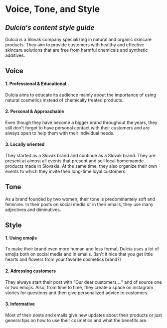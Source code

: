 # Voice, Tone, and Style

## *Dulcia's content style guide*

Dulcia is a Slovak company specializing in natural and organic skincare products. They aim to provide customers with healthy and effective skincare solutions that are free from harmful chemicals and synthetic additives. 

## Voice

#### 1. Professional & Educational
Dulcia aims to educate its audience mainly about the importance of using natural cosmetics instead of chemically treated products. 

#### 2. Personal & Approachable 
Even though they have become a bigger brand throughout the years, they still don't forget to have personal contact with their customers and are always open to help them with their individual needs. 

#### 3. Locally oriented
They started as a Slovak brand and continue as a Slovak brand. They are present at almost all events that present and sell local homemamde products made in Slovakia. At the same time, they also organize their own events to which they invite their long-time loyal customers. 

## Tone
As a brand founded by two women, their tone is predominantely soft and feminine. In their posts on social media or in their emails, they use many adjectives and diminutives. 

## Style

#### 1. Using emojis
To make their brand even more human and less formal, Dulcia uses a lot of emojis both on social media and in emails. (Isn't it nice that you get little hearts and flowers from your favorite cosmetics brand?)

#### 2. Adressing customers
They always start their post with "Our dear customers,..." and of source one or two emojis. Also, from time to time, they create a space on instagram stories for questions and then give personalized advice to customers.

#### 3. Informative
Most of their posts and emails give new updates about their products or just general tips on how to use their cosmetics and what the benefits are. 

